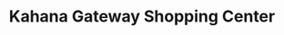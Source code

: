---
title: "Kahana Gateway Shopping Center"
url: /lahaina/kahana-gateway-shopping-center/
shop: mall
---